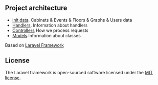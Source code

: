 ## Project architecture  

- [init data](https://github.com/NikolayZakharevich/hack-the-sea-hackathon/tree/master/backend/app/src). Cabinets & Events & Floors & Graphs & Users data
- [Handlers](https://github.com/NikolayZakharevich/hack-the-sea-hackathon/blob/master/backend/routes/api.php). Information about handlers
- [Controllers](https://github.com/NikolayZakharevich/hack-the-sea-hackathon/tree/master/backend/app/Http/Controllers/Api/V1) How we process requests
- [Models](https://github.com/NikolayZakharevich/hack-the-sea-hackathon/tree/master/backend/app/Models) Information about classes

Based on [Laravel Framework](https://laravel.com/)

## License

The Laravel framework is open-sourced software licensed under the [MIT license](https://opensource.org/licenses/MIT).

